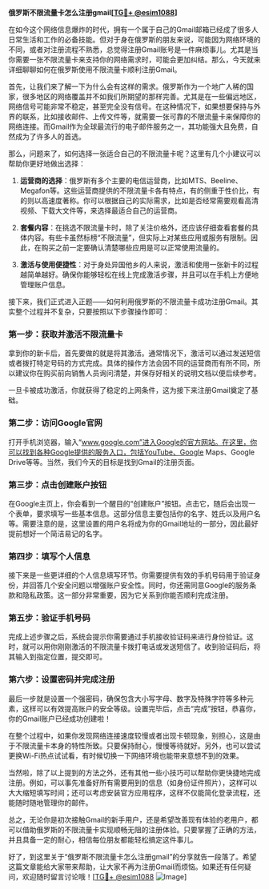 **俄罗斯不限流量卡怎么注册gmail[[TG💪+ @esim1088](https://t.me/s/esim1088)]**

在如今这个网络信息爆炸的时代，拥有一个属于自己的Gmail邮箱已经成了很多人日常生活和工作的必备技能。但对于身在俄罗斯的朋友来说，可能因为网络环境的不同，或者对注册流程不熟悉，总觉得注册Gmail账号是一件麻烦事儿。尤其是当你需要一张不限流量卡来支持你的网络需求时，可能会更加纠结。那么，今天就来详细聊聊如何在俄罗斯使用不限流量卡顺利注册Gmail。

首先，让我们来了解一下为什么会有这样的需求。俄罗斯作为一个地广人稀的国家，很多地区的网络覆盖并不如我们所期望的那样完善。尤其是在一些偏远地区，网络信号可能非常不稳定，甚至完全没有信号。在这种情况下，如果想要保持与外界的联系，比如接收邮件、上传文件等，就需要一张可靠的不限流量卡来保障你的网络连接。而Gmail作为全球最流行的电子邮件服务之一，其功能强大且免费，自然成为了许多人的首选。

那么，问题来了，如何选择一张适合自己的不限流量卡呢？这里有几个小建议可以帮助你更好地做出选择：

1. **运营商的选择**：俄罗斯有多个主要的电信运营商，比如MTS、Beeline、Megafon等。这些运营商提供的不限流量卡各有特点，有的侧重于性价比，有的则以高速度著称。你可以根据自己的实际需求，比如是否经常需要观看高清视频、下载大文件等，来选择最适合自己的运营商。

2. **套餐内容**：在挑选不限流量卡时，除了关注价格外，还应该仔细查看套餐的具体内容。有些卡虽然标榜“不限流量”，但实际上对某些应用或服务有限制。因此，在购买之前一定要确认清楚哪些应用是可以正常使用流量的。

3. **激活与使用便捷性**：对于身处异国他乡的人来说，激活和使用一张新卡的过程越简单越好。确保你能够轻松在线上完成激活步骤，并且可以在手机上方便地管理账户信息。

接下来，我们正式进入正题——如何利用俄罗斯的不限流量卡成功注册Gmail。其实整个过程并不复杂，只要按照以下步骤操作即可：

### 第一步：获取并激活不限流量卡

拿到你的新卡后，首先要做的就是将其激活。通常情况下，激活可以通过发送短信或者拨打特定号码的方式完成。具体的操作方法会因不同的运营商而有所不同，所以建议你在购买前向销售人员询问清楚，并保存好相关的说明文档以便后续参考。

一旦卡被成功激活，你就获得了稳定的上网条件，这为接下来注册Gmail奠定了基础。

### 第二步：访问Google官网

打开手机浏览器，输入“www.google.com”进入Google的官方网站。在这里，你可以找到各种Google提供的服务入口，包括YouTube、Google Maps、Google Drive等等。当然，我们今天的目标是找到Gmail的注册页面。

### 第三步：点击创建账户按钮

在Google主页上，你会看到一个醒目的“创建账户”按钮。点击它，随后会出现一个表单，要求填写一些基本信息。这部分信息主要包括你的名字、姓氏以及用户名等。需要注意的是，这里设置的用户名将成为你的Gmail地址的一部分，因此最好提前想好一个简洁易记的名字。

### 第四步：填写个人信息

接下来是一些更详细的个人信息填写环节。你需要提供有效的手机号码用于验证身份，并回答几个安全问题以增强账户安全性。同时，你还需同意Google的服务条款和隐私政策。这一部分非常重要，因为它关系到你能否顺利完成注册。

### 第五步：验证手机号码

完成上述步骤之后，系统会提示你需要通过手机接收验证码来进行身份验证。这时，就可以用你刚刚激活的不限流量卡拨打电话或发送短信了。收到验证码后，将其输入到指定位置，提交即可。

### 第六步：设置密码并完成注册

最后一步就是设置一个强密码，确保包含大小写字母、数字及特殊字符等多种元素，这样可以有效提高账户的安全等级。设置完毕后，点击“完成”按钮，恭喜你，你的Gmail账户已经成功创建啦！

在整个过程中，如果你发现网络连接速度较慢或者出现卡顿现象，别担心，这是由于不限流量卡本身的特性所致。只要保持耐心，慢慢等待就好。另外，也可以尝试更换Wi-Fi热点试试看，有时候切换一下网络环境也能带来意想不到的效果。

当然啦，除了以上提到的方法之外，还有其他一些小技巧可以帮助你更快捷地完成注册。例如，可以事先准备好所有需要用到的信息（如身份证件照片），这样可以大大缩短填写时间；还可以考虑安装官方应用程序，这样不仅能简化登录流程，还能随时随地管理你的邮件。

总之，无论你是初次接触Gmail的新手用户，还是希望改善现有体验的老用户，都可以借助俄罗斯的不限流量卡实现顺畅无阻的注册体验。只要掌握了正确的方法，并且具备一定的耐心，相信每位朋友都能轻松搞定这件事儿。

好了，到这里关于“俄罗斯不限流量卡怎么注册gmail”的分享就告一段落了。希望这篇文章能给大家带来帮助，让大家不再为注册Gmail而烦恼。如果还有任何疑问，欢迎随时留言讨论哦！[[TG💪+ @esim1088](https://t.me/s/esim1088) ![Image](https://i.postimg.cc/4NQfJmqS/Snipaste-2025-05-13-00-14-12.png)]